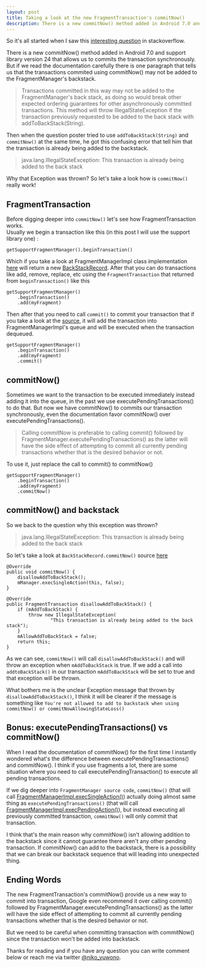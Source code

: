 ```yaml
---
layout: post
title: Taking a look at the new FragmentTransaction's commitNow()
description: There is a new commitNow() method added in Android 7.0 and support library version 24 that allows us to commits the transaction synchronously. But if we read the documentation carefully there is one paragraph that tells us that the transactions commited using commitNow() may not be added to the FragmentManager's backstack.
---
```


So it's all started when I saw this [interesting question](http://stackoverflow.com/questions/38566628/how-is-the-new-fragmenttransaction-commitnow-working-internally) in stackoverflow.  

There is a new commitNow() method added in Android 7.0 and support library version 24 that allows us to commits the transaction synchronously. But if we read the documentation carefully there is one paragraph that tells us that the transactions commited using commitNow() may not be added to the FragmentManager's backstack.

>Transactions committed in this way may not be added to the FragmentManager's back stack, as doing so would break other expected ordering guarantees for other asynchronously committed transactions. This method will throw IllegalStateException if the transaction previously requested to be added to the back stack with addToBackStack(String). 

Then when the question poster tried to use `addToBackStack(String)` and `commitNow()` at the same time, he got this confusing error that tell him that the transaction is already being added to the backstack.


>java.lang.IllegalStateException: This transaction is already being added to the back stack

Why that Exception was thrown? So let's take a look how is `commitNow()` really work!

## FragmentTransaction

Before digging deeper into `commitNow()` let's see how FragmentTransaction works.  
Usually we begin a transaction like this (in this post I will use the support library one) :

```
getSupportFragmentManager().beginTransaction()
```

Which if you take a look at FragmentManagerImpl class implementation [here](https://github.com/android/platform_frameworks_support/blob/2167a9174649d66111f2be5a0b1fc96b15cc48aa/fragment/java/android/support/v4/app/FragmentManager.java#L588) will return a new [BackStackRecord](https://github.com/android/platform_frameworks_support/blob/2167a9174649d66111f2be5a0b1fc96b15cc48aa/fragment/java/android/support/v4/app/BackStackRecord.java#L197). After that you can do transactions like add, remove, replace, etc using the `FragmentTransaction` that returned from `beginTransaction()` like this

```
getSupportFragmentManager()
    .beginTransaction()
    .add(myFragment)
```

Then after that you need to call `commit()` to commit your transaction that if you take a look at the [source](https://github.com/android/platform_frameworks_support/blob/2167a9174649d66111f2be5a0b1fc96b15cc48aa/fragment/java/android/support/v4/app/BackStackRecord.java#L696), it will add the transaction into FragmentManagerImpl's queue and will be executed when the transaction dequeued.

```
getSupportFragmentManager()
    .beginTransaction()
    .add(myFragment)
    .commit()
```

## commitNow()

Sometimes we want to the transaction to be executed immediately instead adding it into the queue, in the past we use executePendingTransactions() to do that. But now we have commitNow() to commits our transaction synchronously, even the documentation favor commitNow() over executePendingTransactions().

>Calling commitNow is preferable to calling commit() followed by FragmentManager.executePendingTransactions() as the latter will have the side effect of attempting to commit all currently pending transactions whether that is the desired behavior or not.

To use it, just replace the call to commit() to commitNow()

```
getSupportFragmentManager()
    .beginTransaction()
    .add(myFragment)
    .commitNow()
```

## commitNow() and backstack

So we back to the question why this exception was thrown?

>java.lang.IllegalStateException: This transaction is already being added to the back stack

So let's take a look at `BackStackRecord.commitNow()` source [here](https://github.com/android/platform_frameworks_support/blob/2167a9174649d66111f2be5a0b1fc96b15cc48aa/fragment/java/android/support/v4/app/BackStackRecord.java#L671)

```
@Override
public void commitNow() {
    disallowAddToBackStack();
    mManager.execSingleAction(this, false);
}

@Override
public FragmentTransaction disallowAddToBackStack() {
    if (mAddToBackStack) {
        throw new IllegalStateException(
                "This transaction is already being added to the back stack");
    }
    mAllowAddToBackStack = false;
    return this;
}
```

As we can see, `commitNow()` will call `disallowAddToBackStack()` and will throw an exception when `mAddToBackStack` is true. If we add a call into `addtoBackStack()` in our transaction `mAddToBackStack` will be set to true and that exception will be thrown.  

What bothers me is the unclear Exception message that thrown by `disallowAddToBackStack()`, I think it will be clearer if the message is something like `You're not allowed to add to backstack when using commitNow() or commitNowAllowingStateLoss()`


## Bonus: executePendingTransactions() vs commitNow()

When I read the documentation of commitNow() for the first time I instantly wondered what's the difference between executePendingTransactions() and commitNow(). I think if you use fragments a lot, there are some situation where you need to call executePendingTransaction() to execute all pending transactions.  

If we dig deeper into `FragmentManager source code`, `commitNow()` (that will call [FragmentManagerImpl.execSingleAction()](https://github.com/android/platform_frameworks_support/blob/2167a9174649d66111f2be5a0b1fc96b15cc48aa/fragment/java/android/support/v4/app/FragmentManager.java#L1629)) actually doing almost same thing as `executePendingTransactions()` (that will call [FragmentManagerImpl.execPendingAction()](https://github.com/android/platform_frameworks_support/blob/2167a9174649d66111f2be5a0b1fc96b15cc48aa/fragment/java/android/support/v4/app/FragmentManager.java#L1652)), but instead executing all previously committed transaction, `commitNow()` will only commit that transaction.

I think that's the main reason why commitNow() isn't allowing addition to the backstack since it cannot guarantee there aren't any other pending transaction. If commitNow() can add to the backstack, there is a possibility that we can break our backstack sequence that will leading into unexpected thing.

## Ending Words

The new FragmentTransaction's commitNow() provide us a new way to commit into transaction, Google even recommend it over calling commit() followed by FragmentManager.executePendingTransactions() as the latter will have the side effect of attempting to commit all currently pending transactions whether that is the desired behavior or not.  

But we need to be careful when committing transaction with commitNow() since the transaction won't be added into backstack.

Thanks for reading and if you have any question you can write comment below or reach me via twitter [@niko_yuwono](https://twitter.com/niko_yuwono).
